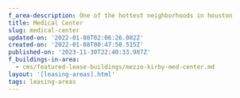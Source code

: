 ```yaml
---
f_area-description: One of the hottest neighborhoods in houston
title: Medical Center
slug: medical-center
updated-on: '2022-01-08T02:06:26.002Z'
created-on: '2022-01-08T00:47:50.515Z'
published-on: '2023-11-30T22:40:33.987Z'
f_buildings-in-area:
  - cms/featured-lease-buildings/mezzo-kirby-med-center.md
layout: '[leasing-areas].html'
tags: leasing-areas
---
```



